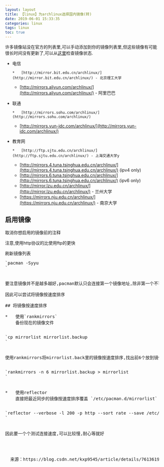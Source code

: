 ```yaml
---
layout: layout
title: 【linux】为archlinux选择国内镜像(转)
date: 2019-06-01 15:33:35
categories: linux
tags: linux
toc: true
---
```

许多镜像站没在官方的列表里,可以手动添加到你的镜像列表里,但这些镜像有可能很长时间没有更新了,可以从[这里](https://www.archlinux.org/mirrors/status/)检查镜像状态.

*   电信

        *   [http://mirror.bit.edu.cn/archlinux/](http://mirror.bit.edu.cn/archlinux/) - 北京理工大学
    *   [http://mirrors.aliyun.com/archlinux/](http://mirrors.aliyun.com/archlinux/) - 阿里巴巴
*   联通

        *   [http://mirrors.sohu.com/archlinux/](http://mirrors.sohu.com/archlinux/)
    *   [http://mirrors.yun-idc.com/archlinux/](http://mirrors.yun-idc.com/archlinux/)
*   教育网

        *   [http://ftp.sjtu.edu.cn/archlinux/](http://ftp.sjtu.edu.cn/archlinux/) - 上海交通大学y
    *   [http://mirrors.4.tuna.tsinghua.edu.cn/archlinux/](http://mirrors.4.tuna.tsinghua.edu.cn/archlinux/) (ipv4 only)
    *   [http://mirrors.6.tuna.tsinghua.edu.cn/archlinux/](http://mirrors.6.tuna.tsinghua.edu.cn/archlinux/) (ipv6 only)
    *   [http://mirror.lzu.edu.cn/archlinux/](http://mirror.lzu.edu.cn/archlinux/) - 兰州大学
    *   [https://mirrors.nju.edu.cn/archlinux/](https://mirrors.nju.edu.cn/archlinux/) - 南京大学

## <a name="t1"></a>启用镜像
<!--more-->

取消你想启用的镜像前的注释 

注意,使用http协议的比使用ftp的更快 

刷新镜像列表

<pre class="prettyprint" name="code">`pacman <span class="hljs-attribute">-Syyu</span><div class="hljs-button signin" data-title="登录后复制"></div>`


要注意镜像并不是越多越好,pacman默认只会连接第一个镜像地址,除非第一个不可用才会尝试链接第二个.

因此可以尝试将镜像按速度排序

## <a name="t2"></a>将镜像按速度排序

*   使用`rankmirrors`
    备份现在的镜像文件

<pre class="prettyprint" name="code">`<span class="hljs-keyword">cp</span> mirrorlist mirrorlist<span class="hljs-preprocessor">.backup</span><div class="hljs-button signin" data-title="登录后复制"></div>`


使用rankmirrors将mirrorlist.back里的镜像按速度排序,找出前6个放到镜像文件里

<pre class="prettyprint" name="code">`rankmirrors -n <span class="hljs-number">6</span> mirrorlist<span class="hljs-preprocessor">.backup</span> &gt; mirrorlist<div class="hljs-button signin" data-title="登录后复制"></div>`


*   使用reflector
    直接把最近同步的镜像按速度排序覆盖 `/etc/pacman.d/mirrorlist`

<pre class="prettyprint" name="code">`<span class="hljs-comment">reflector</span> <span class="hljs-literal">-</span><span class="hljs-literal">-</span><span class="hljs-comment">verbose</span> <span class="hljs-literal">-</span><span class="hljs-comment">l</span> <span class="hljs-comment">200</span> <span class="hljs-literal">-</span><span class="hljs-comment">p</span> <span class="hljs-comment">http</span> <span class="hljs-literal">-</span><span class="hljs-literal">-</span><span class="hljs-comment">sort</span> <span class="hljs-comment">rate</span> <span class="hljs-literal">-</span><span class="hljs-literal">-</span><span class="hljs-comment">save</span> <span class="hljs-comment">/etc/pacman</span><span class="hljs-string">.</span><span class="hljs-comment">d/mirrorlist</span><div class="hljs-button signin" data-title="登录后复制"></div>`


因此要一个个测试连接速度,可以比较慢,耐心等就好
          </div>
          <link href="https://csdnimg.cn/release/phoenix/mdeditor/markdown_views-258a4616f7.css" rel="stylesheet">
                  </div>
  </article>
  来源：https://blog.csdn.net/kxp9545/article/details/76136190
